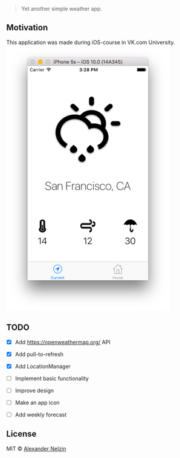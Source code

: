 > Yet another simple weather app.

## Motivation

This application was made during iOS-course in VK.com University.
![](.github/media/screen.png)

## TODO

- [x] Add https://openweathermap.org/ API
- [x] Add pull-to-refresh
- [x] Add LocationManager
- [ ] Implement basic functionality
- [ ] Improve design
- [ ] Make an app icon
- [ ] Add weekly forecast


## License

MIT © [Alexander Nelzin](http://asnelzin.ru)
